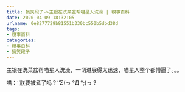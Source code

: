 ```yaml
---
title: 搞笑段子->主银在洗菜盆帮喵星人洗澡 | 糗事百科
date: 2020-04-09 18:32:05
urlname: 0e8277729b81551b330bc550b5dbd38d
tags: 
- 糗事百科
categories:
- 糗事百科
- 搞笑段子
---
```

主银在洗菜盆帮喵星人洗澡，一切进展得太迅速，喵星人整个都懵逼了。。。

喵：‘‘朕要被煮了吗？‘‘Σ(っ °Д °;)っ ?


